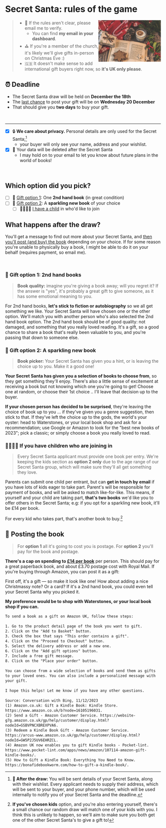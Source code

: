 # Secret Santa: rules of the game

<img align="right" style="width: 40%;" src="./pexels-ylanite-koppens-1883378-2.jpg" />
  
> - 📩 If the rules aren't clear, please email me to verify.
>   - You can find **my email in your dashboard**.
> - ⛪ If you're a member of the church, it's likely we'll give gifts in-person on Christmas Eve :)
> - 🇬🇧 It doesn't make sense to add international gift buyers right now, so **it's UK only please**.


## ⏰ Deadline

- The Secret Santa draw will be held on **December the 18th**
- The [last chance](https://www.royalmail.com/christmas/last-posting-dates) to post your gift will be on **Wednesday 20 December**
- That should give you **two days** to buy your gift.

&nbsp;
<hr />

- [x] 🔒 **We care about privacy.** Personal details are only used for the Secret Santa;[^1]
  - your buyer will only see your name, address and your wishlist.
- [x] 📖 Your data will be deleted after the Secret Santa
  - I may hold on to your email to let you know about future plans in the world of books!

&nbsp;

## Which option did you pick?

- [ ] 🎁 [Gift option 1](#-gift-option-1-2nd-hand-books):  One **2nd hand book** (in great condition)
- [ ] 🎁 [Gift option 2](#-gift-option-2-a-sparkling-new-book):  A **sparkling new book** of your choice
    - [ ] 👨‍👩‍👧‍👦 [I have a child](#-if-you-have-children-who-are-joining) in who'd like to join

## What happens after the draw?

You'll get a message to find out more about your Secret Santa, and [then you'll post (and buy) the book](#-posting-the-book) depending on your choice. If for some reason you're unable to physically buy a book, I might be able to do it on your behalf (requires payment, so email me).

&nbsp;

### 🎁 Gift option 1: 2nd hand books

> **Book quality:** imagine you're giving a book away; will you regret it? If the answer is "yes", it's probably a great gift to give someone, as it has some emotional meaning to you.

For 2nd hand books, **let's stick to fiction or autobiography** so we all get something we like. Your Secret Santa will have chosen one or the other option. We'll match you with another person who's also selected the 2nd hand book option. The 2nd hand book should be of good quality: not damaged, and something that you really loved reading. It's a gift, so a good chance to share a book that's really been valuable to you, and you're passing that down to someone else.


### 🎁 Gift option 2: A sparkling new book

> **Book picker:** Your Secret Santa has given you a hint, or is leaving the choice up to you. Make it a good one!

**Your Secret Santa has given you a selection of books to choose from**, so they get something they'll enjoy. There's also a little sense of excitement at receiving a book but not knowing which one you're going to get! Choose one at random, or choose their 1st choice .. I'll leave that decision up to the buyer.

**If your chosen person has decided to be surprised**, they're leaving the choice of book up to you ... if they've given you a genre suggestion, then stick to that. If they've left the choice up to the gods, the world's your oyster: head to Waterstones, or your local book shop and ask for a recommendation; use Google or Amazon to look for the "best new books of 2023"; pick a classic; or simply choose a book you really loved to read.


### 👨‍👩‍👧‍👦 If you have children who are joining in

> Every Secret Santa applicant must provide one book per entry. We're keeping the kids section as **option 2 only** due to the age range of our Secret Santa group, which will make sure they'll all get something they love.

Parents can submit one child per entrant, but can **get in touch by email** if you have lots of kids eager to take part. Parent's will be responsible for payment of books, and will be asked to match like-for-like. This means, if yourself and your child are taking part, **that's two books** we'd like you to offer others in the Secret Santa; e.g: if you opt for a sparkling new book, it'll be £14 per book.

For every kid who takes part, that's another book to buy.[^3] 

## 📮 Posting the book

> For **option 1** all it's going to cost you is postage.
> For **option 2** you'll pay for the book and postage.

**There's a cap on spending to <ins>£14 per book</ins>** per person. This should pay for a great paperback book, and about £3.70 postage cost with Royal Mail. If you're buying through Amazon, you can post it as a gift:

First off, it's a gift — so make it look like one! How about adding a nice Christmassy note? Or a card? If it's a 2nd hand book, you could even tell your Secret Santa why you picked it.

**My preference would be to shop with Waterstones, or your local book shop if you can.**

```
To send a book as a gift on Amazon UK, follow these steps:

1. Go to the product detail page of the book you want to gift.
2. Click on the "Add to Basket" button.
3. Check the box that says "This order contains a gift".
4. Click on the "Proceed to Checkout" button.
5. Select the delivery address or add a new one.
6. Click on the "Add gift options" button.
7. Include a free gift message.
8. Click on the "Place your order" button.

You can choose from a wide selection of books and send them as gifts to your loved ones. You can also include a personalized message with your gift.

I hope this helps! Let me know if you have any other questions.

Source: Conversation with Bing, 11/12/2023
(1) Amazon.co.uk: Gift a Kindle Book: Kindle Store. https://www.amazon.co.uk/b?node=16105196031.
(2) Send a Gift - Amazon Customer Service. https://website-g7g.amazon.co.uk/gp/help/customer/display.html?nodeId=GSBVPNCXBREXPVA6.
(3) Redeem a Kindle Book Gift - Amazon Customer Service. https://arcus-www.amazon.co.uk/gp/help/customer/display.html?nodeId=GW5P2J5UV6EHRZCL.
(4) Amazon UK now enables you to gift Kindle books - Pocket-lint. https://www.pocket-lint.com/apps/news/amazon/107114-amazon-gift-kindle-books/.
(5) How to Gift a Kindle Book: Everything You Need to Know. https://bonafidebookworm.com/how-to-gift-a-kindle-book/.
```

[^1]: **🎅 After the draw:** You will be sent details of your Secret Santa, along with their wishlist. Every applicant needs to supply their address, which will be sent to your buyer, and your phone number, which will be used internally to notify you of your Secret Santa and the deadline.

[^2]: If you're too busy, or running short in time, please email me to send the money along and I'll try to buy it on your behalf. (I'll add a PayPal link soon)

[^3]: **If you've chosen kids** option, and you're also entering yourself, there's a small chance our random draw will match one of your kids with you. I think this is unlikely to happen, so we'll aim to make sure you both get one of the other Secret Santa's to give a gift to!


